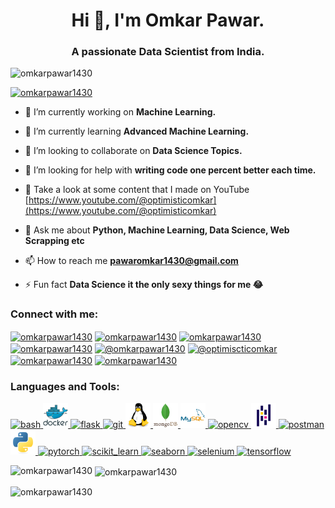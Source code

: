 <h1 align="center">Hi 👋, I'm Omkar Pawar.</h1>
<h3 align="center">A passionate Data Scientist from India.</h3>

<p align="left"> <img src="https://komarev.com/ghpvc/?username=omkarpawar1430&label=Profile%20views&color=0e75b6&style=flat" alt="omkarpawar1430" /> </p>

<p align="left"> <a href="https://github.com/ryo-ma/github-profile-trophy"><img src="https://github-profile-trophy.vercel.app/?username=omkarpawar1430" alt="omkarpawar1430" /></a> </p>

- 🔭 I’m currently working on **Machine Learning.**

- 🌱 I’m currently learning **Advanced Machine Learning.**

- 👯 I’m looking to collaborate on **Data Science Topics.**

- 🤝 I’m looking for help with **writing code one percent better each time.**

- 🔴 Take a look at some content that I made on YouTube [https://www.youtube.com/@optimisticomkar](https://www.youtube.com/@optimisticomkar)

- 💬 Ask me about **Python, Machine Learning, Data Science, Web Scrapping etc**

- 📫 How to reach me **pawaromkar1430@gmail.com**

- ⚡ Fun fact **Data Science it the only sexy things for me 😂**

<h3 align="left">Connect with me:</h3>
<p align="left">
<a href="https://twitter.com/omkarpawar1430" target="blank"><img align="center" src="https://raw.githubusercontent.com/rahuldkjain/github-profile-readme-generator/master/src/images/icons/Social/twitter.svg" alt="omkarpawar1430" height="30" width="40" /></a>
<a href="https://linkedin.com/in/omkarpawar1430" target="blank"><img align="center" src="https://raw.githubusercontent.com/rahuldkjain/github-profile-readme-generator/master/src/images/icons/Social/linked-in-alt.svg" alt="omkarpawar1430" height="30" width="40" /></a>
<a href="https://kaggle.com/omkarpawar1430" target="blank"><img align="center" src="https://raw.githubusercontent.com/rahuldkjain/github-profile-readme-generator/master/src/images/icons/Social/kaggle.svg" alt="omkarpawar1430" height="30" width="40" /></a>
<a href="https://instagram.com/omkarpawar1430" target="blank"><img align="center" src="https://raw.githubusercontent.com/rahuldkjain/github-profile-readme-generator/master/src/images/icons/Social/instagram.svg" alt="omkarpawar1430" height="30" width="40" /></a>
<a href="https://medium.com/@omkarpawar1430" target="blank"><img align="center" src="https://raw.githubusercontent.com/rahuldkjain/github-profile-readme-generator/master/src/images/icons/Social/medium.svg" alt="@omkarpawar1430" height="30" width="40" /></a>
<a href="https://www.youtube.com/@optimisticomkar" target="blank"><img align="center" src="https://raw.githubusercontent.com/rahuldkjain/github-profile-readme-generator/master/src/images/icons/Social/youtube.svg" alt="@optimiscticomkar" height="30" width="40" /></a>
<a href="https://www.hackerrank.com/omkarpawar1430" target="blank"><img align="center" src="https://raw.githubusercontent.com/rahuldkjain/github-profile-readme-generator/master/src/images/icons/Social/hackerrank.svg" alt="omkarpawar1430" height="30" width="40" /></a>
<a href="https://www.leetcode.com/omkarpawar1430" target="blank"><img align="center" src="https://raw.githubusercontent.com/rahuldkjain/github-profile-readme-generator/master/src/images/icons/Social/leet-code.svg" alt="omkarpawar1430" height="30" width="40" /></a>
</p>

<h3 align="left">Languages and Tools:</h3>
<p align="left"> <a href="https://www.gnu.org/software/bash/" target="_blank" rel="noreferrer"> <img src="https://www.vectorlogo.zone/logos/gnu_bash/gnu_bash-icon.svg" alt="bash" width="40" height="40"/> </a> <a href="https://www.docker.com/" target="_blank" rel="noreferrer"> <img src="https://raw.githubusercontent.com/devicons/devicon/master/icons/docker/docker-original-wordmark.svg" alt="docker" width="40" height="40"/> </a> <a href="https://flask.palletsprojects.com/" target="_blank" rel="noreferrer"> <img src="https://www.vectorlogo.zone/logos/pocoo_flask/pocoo_flask-icon.svg" alt="flask" width="40" height="40"/> </a> <a href="https://git-scm.com/" target="_blank" rel="noreferrer"> <img src="https://www.vectorlogo.zone/logos/git-scm/git-scm-icon.svg" alt="git" width="40" height="40"/> </a> <a href="https://www.linux.org/" target="_blank" rel="noreferrer"> <img src="https://raw.githubusercontent.com/devicons/devicon/master/icons/linux/linux-original.svg" alt="linux" width="40" height="40"/> </a> <a href="https://www.mongodb.com/" target="_blank" rel="noreferrer"> <img src="https://raw.githubusercontent.com/devicons/devicon/master/icons/mongodb/mongodb-original-wordmark.svg" alt="mongodb" width="40" height="40"/> </a> <a href="https://www.mysql.com/" target="_blank" rel="noreferrer"> <img src="https://raw.githubusercontent.com/devicons/devicon/master/icons/mysql/mysql-original-wordmark.svg" alt="mysql" width="40" height="40"/> </a> <a href="https://opencv.org/" target="_blank" rel="noreferrer"> <img src="https://www.vectorlogo.zone/logos/opencv/opencv-icon.svg" alt="opencv" width="40" height="40"/> </a> <a href="https://pandas.pydata.org/" target="_blank" rel="noreferrer"> <img src="https://raw.githubusercontent.com/devicons/devicon/2ae2a900d2f041da66e950e4d48052658d850630/icons/pandas/pandas-original.svg" alt="pandas" width="40" height="40"/> </a> <a href="https://postman.com" target="_blank" rel="noreferrer"> <img src="https://www.vectorlogo.zone/logos/getpostman/getpostman-icon.svg" alt="postman" width="40" height="40"/> </a> <a href="https://www.python.org" target="_blank" rel="noreferrer"> <img src="https://raw.githubusercontent.com/devicons/devicon/master/icons/python/python-original.svg" alt="python" width="40" height="40"/> </a> <a href="https://pytorch.org/" target="_blank" rel="noreferrer"> <img src="https://www.vectorlogo.zone/logos/pytorch/pytorch-icon.svg" alt="pytorch" width="40" height="40"/> </a> <a href="https://scikit-learn.org/" target="_blank" rel="noreferrer"> <img src="https://upload.wikimedia.org/wikipedia/commons/0/05/Scikit_learn_logo_small.svg" alt="scikit_learn" width="40" height="40"/> </a> <a href="https://seaborn.pydata.org/" target="_blank" rel="noreferrer"> <img src="https://seaborn.pydata.org/_images/logo-mark-lightbg.svg" alt="seaborn" width="40" height="40"/> </a> <a href="https://www.selenium.dev" target="_blank" rel="noreferrer"> <img src="https://raw.githubusercontent.com/detain/svg-logos/780f25886640cef088af994181646db2f6b1a3f8/svg/selenium-logo.svg" alt="selenium" width="40" height="40"/> </a> <a href="https://www.tensorflow.org" target="_blank" rel="noreferrer"> <img src="https://www.vectorlogo.zone/logos/tensorflow/tensorflow-icon.svg" alt="tensorflow" width="40" height="40"/> </a> </p>

<p><img align="left" src="https://github-readme-stats.vercel.app/api/top-langs?username=omkarpawar1430&show_icons=true&locale=en&layout=compact" alt="omkarpawar1430" /></p>

<p>&nbsp;<img align="center" src="https://github-readme-stats.vercel.app/api?username=omkarpawar1430&show_icons=true&locale=en" alt="omkarpawar1430" /></p>

<p><img align="center" src="https://github-readme-streak-stats.herokuapp.com/?user=omkarpawar1430&" alt="omkarpawar1430" /></p>
